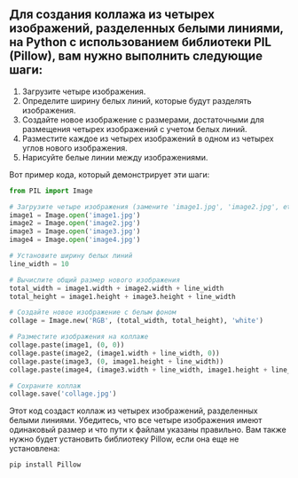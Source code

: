 ## Для создания коллажа из четырех изображений, разделенных белыми линиями, на Python с использованием библиотеки PIL (Pillow), вам нужно выполнить следующие шаги:

1. Загрузите четыре изображения.
2. Определите ширину белых линий, которые будут разделять изображения.
3. Создайте новое изображение с размерами, достаточными для размещения четырех изображений с учетом белых линий.
4. Разместите каждое из четырех изображений в одном из четырех углов нового изображения.
5. Нарисуйте белые линии между изображениями.

Вот пример кода, который демонстрирует эти шаги:

```python
from PIL import Image

# Загрузите четыре изображения (замените 'image1.jpg', 'image2.jpg', etc. на ваши файлы)
image1 = Image.open('image1.jpg')
image2 = Image.open('image2.jpg')
image3 = Image.open('image3.jpg')
image4 = Image.open('image4.jpg')

# Установите ширину белых линий
line_width = 10

# Вычислите общий размер нового изображения
total_width = image1.width + image2.width + line_width
total_height = image1.height + image3.height + line_width

# Создайте новое изображение с белым фоном
collage = Image.new('RGB', (total_width, total_height), 'white')

# Разместите изображения на коллаже
collage.paste(image1, (0, 0))
collage.paste(image2, (image1.width + line_width, 0))
collage.paste(image3, (0, image1.height + line_width))
collage.paste(image4, (image3.width + line_width, image1.height + line_width))

# Сохраните коллаж
collage.save('collage.jpg')
```

Этот код создаст коллаж из четырех изображений, разделенных белыми линиями. Убедитесь, что все четыре изображения имеют одинаковый размер и что пути к файлам указаны правильно. Вам также нужно будет установить библиотеку Pillow, если она еще не установлена:

```bash
pip install Pillow
```
